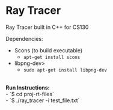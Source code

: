 # Ray Tracer
Ray Tracer built in C++ for CS130

Dependencies:
- Scons (to build executable)
	- `apt-get install scons`
- libpng-dev>
	- `sudo apt-get install libpng-dev`
<br>
<strong>Run Instructions: </strong>
<br>
- `$ cd proj-rt-files`
<br>
- `$ ./ray_tracer -i test_file.txt`
